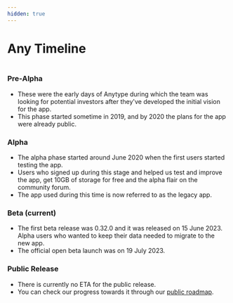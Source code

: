 ```yaml
---
hidden: true
---
```


# Any Timeline

<img src="../../../.gitbook/assets/file.excalidraw (1).svg" alt="" class="gitbook-drawing">

### Pre-Alpha

* These were the early days of Anytype during which the team was looking for potential investors after they've developed the initial vision for the app.
* This phase started sometime in 2019, and by 2020 the plans for the app were already public.

### Alpha

* The alpha phase started around June 2020 when the first users started testing the app.
* Users who signed up during this stage and helped us test and improve the app, get 10GB of storage for free and the alpha flair on the community forum.
* The app used during this time is now referred to as the legacy app.

### Beta (current)

* The first beta release was 0.32.0 and it was released on 15 June 2023. Alpha users who wanted to keep their data needed to migrate to the new app.
* The official open beta launch was on 19 July 2023.

### Public Release

* There is currently no ETA for the public release.
* You can check our progress towards it through our [public roadmap](https://github.com/orgs/anyproto/projects/1/views/1).
